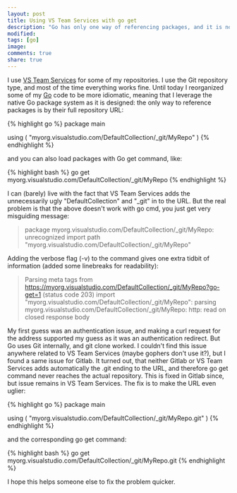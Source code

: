 ```yaml
---
layout: post
title: Using VS Team Services with go get
description: "Go has only one way of referencing packages, and it is not evident howto do that with Visual Studio Team Services"
modified:
tags: [go]
image: 
comments: true
share: true
---
```


I use [VS Team Services](https://www.visualstudio.com/products/visual-studio-team-services-vs) 
for some of my repositories. I use the Git repository type, and most of the time 
everything works fine. Until today I reorganized some of my [Go](https://golang.org/) 
code to be more idiomatic, meaning that I leverage the native Go package system as it 
is designed: the only way to reference packages is by their full repository URL:

{% highlight go %}
package main

using (
    "myorg.visualstudio.com/DefaultCollection/_git/MyRepo"
)
{% endhighlight %}

and you can also load packages with Go get command, like:

{% highlight bash %}
go get myorg.visualstudio.com/DefaultCollection/_git/MyRepo
{% endhighlight %}

I can (barely) live with the fact that VS Team Services adds the unnecessarily ugly 
"DefaultCollection" and "_git" in to the URL. But the real problem is that the above 
doesn't work with go cmd, you just get very misguiding message:

> package myorg.visualstudio.com/DefaultCollection/_git/MyRepo: 
> unrecognized import path "myorg.visualstudio.com/DefaultCollection/_git/MyRepo"

Adding the verbose flag (-v) to the command gives one extra tidbit of information 
(added some linebreaks for readability):

> Parsing meta tags from https://myorg.visualstudio.com/DefaultCollection/_git/MyRepo?go-get=1 (status code 203)
> import "myorg.visualstudio.com/DefaultCollection/_git/MyRepo": 
> parsing myorg.visualstudio.com/DefaultCollection/_git/MyRepo: 
> http: read on closed response body

My first guess was an authentication issue, and making a curl request for the address 
supported my guess as it was an authentication redirect. But Go uses Git internally, 
and git clone worked. I couldn't find this issue anywhere related to VS Team Services 
(maybe gophers don't use it?), but I found a same issue for Gitlab. It turned out, that 
neither Gitlab or VS Team Services adds automatically the .git ending to the URL, and 
therefore go get command never reaches the actual repository. This is fixed in Gitlab 
since, but issue remains in VS Team Services. The fix is to make the URL even uglier: 

{% highlight go %}
package main

using (
    "myorg.visualstudio.com/DefaultCollection/_git/MyRepo.git"
)
{% endhighlight %}

and the corresponding go get command:

{% highlight bash %}
go get myorg.visualstudio.com/DefaultCollection/_git/MyRepo.git
{% endhighlight %}

I hope this helps someone else to fix the problem quicker. 